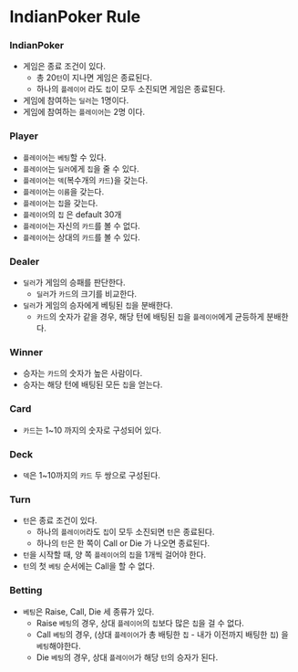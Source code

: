 # IndianPoker Rule

### IndianPoker
- 게임은 종료 조건이 있다.
  - 총 20`턴`이 지나면 게임은 종료된다.
  - 하나의 `플레이어` 라도 `칩`이 모두 소진되면 게임은 종료된다.
- 게임에 참여하는 `딜러`는 1명이다.
- 게임에 참여하는 `플레이어`는 2명 이다.

### Player
- `플레이어`는 `베팅`할 수 있다.
- `플레이어`는 ``딜러``에게 `칩`을 줄 수 있다.
- `플레이어`는 `덱`(복수개의 `카드`)을 갖는다.
- `플레이어`는 `이름`을 갖는다.
- `플레이어`는 `칩`을 갖는다.
- `플레이어`의 `칩` 은 default 30개
- `플레이어`는 자신의 `카드`를 볼 수 없다.
- `플레이어`는 상대의 `카드`를 볼 수 있다.

### Dealer
- `딜러`가 게임의 승패를 판단한다.
  - `딜러`가 `카드`의 크기를 비교한다.
- `딜러`가 게임의 승자에게 베팅된 `칩`을 분배한다.
  - `카드`의 숫자가 같을 경우, 해당 턴에 배팅된 `칩`을 `플레이어`에게 균등하게 분배한다.

### Winner
- 승자는 `카드`의 숫자가 높은 사람이다.
- 승자는 해당 턴에 배팅된 모든 `칩`을 얻는다.

### Card
- `카드`는 1~10 까지의 숫자로 구성되어 있다.

### Deck
- `덱`은 1~10까지의 `카드` 두 쌍으로 구성된다.

### Turn
- `턴`은 종료 조건이 있다.
  - 하나의 `플레이어`라도 `칩`이 모두 소진되면 `턴`은 종료된다.
  - 하나의 `턴`은 한 쪽이 Call or Die 가 나오면 종료된다.
- `턴`을 시작할 때, 양 쪽 `플레이어`의 `칩`을 1개씩 걸어야 한다.
- `턴`의 첫 `베팅` 순서에는 Call을 할 수 없다.

### Betting
- `베팅`은 Raise, Call, Die 세 종류가 있다.
  - Raise `베팅`의 경우, 상대 `플레이어`의 `칩`보다 많은 `칩`을 걸 수 없다.
  - Call `베팅`의 경우, (상대 `플레이어`가 총 배팅한 `칩` - 내가 이전까지 배팅한 `칩`) 을 `베팅`해야한다.
  - Die `베팅`의 경우, 상대 `플레이어`가 해당 `턴`의 승자가 된다.
